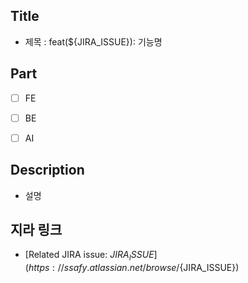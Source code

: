 ## Title
- 제목 : feat(${JIRA_ISSUE}): 기능명

## Part

- [ ] FE

- [ ] BE

- [ ] AI


## Description

- 설명

<!-- ## 이미지 첨부 -->

<!-- <img src="파일주소" width="30%" height="30%"/> -->


## 지라 링크

- [Related JIRA issue: ${JIRA_ISSUE}](https://ssafy.atlassian.net/browse/${JIRA_ISSUE})